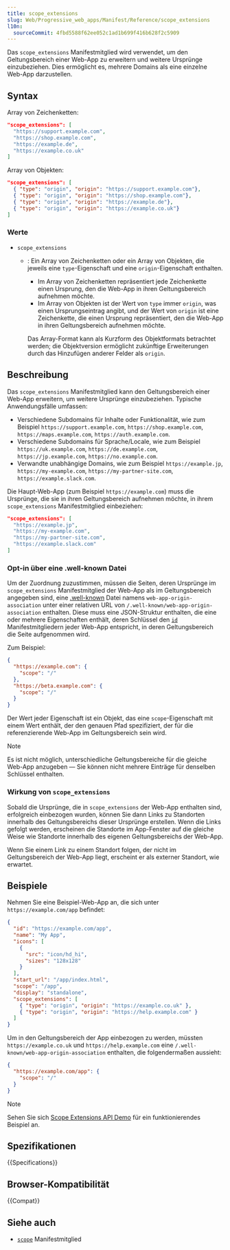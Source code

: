 ```yaml
---
title: scope_extensions
slug: Web/Progressive_web_apps/Manifest/Reference/scope_extensions
l10n:
  sourceCommit: 4fbd5588f62ee052c1ad1b699f416b628f2c5909
---
```


Das `scope_extensions` Manifestmitglied wird verwendet, um den Geltungsbereich einer Web-App zu erweitern und weitere Ursprünge einzubeziehen. Dies ermöglicht es, mehrere Domains als eine einzelne Web-App darzustellen.

## Syntax

Array von Zeichenketten:

```json
"scope_extensions": [
  "https://support.example.com",
  "https://shop.example.com",
  "https://example.de",
  "https://example.co.uk"
]
```

Array von Objekten:

```json
"scope_extensions": [
  { "type": "origin", "origin": "https://support.example.com"},
  { "type": "origin", "origin": "https://shop.example.com"},
  { "type": "origin", "origin": "https://example.de"},
  { "type": "origin", "origin": "https://example.co.uk"}
]
```

### Werte

- `scope_extensions`

  - : Ein Array von Zeichenketten oder ein Array von Objekten, die jeweils eine `type`-Eigenschaft und eine `origin`-Eigenschaft enthalten.

    - Im Array von Zeichenketten repräsentiert jede Zeichenkette einen Ursprung, den die Web-App in ihren Geltungsbereich aufnehmen möchte.
    - Im Array von Objekten ist der Wert von `type` immer `origin`, was einen Ursprungseintrag angibt, und der Wert von `origin` ist eine Zeichenkette, die einen Ursprung repräsentiert, den die Web-App in ihren Geltungsbereich aufnehmen möchte.

    Das Array-Format kann als Kurzform des Objektformats betrachtet werden; die Objektversion ermöglicht zukünftige Erweiterungen durch das Hinzufügen anderer Felder als `origin`.

## Beschreibung

Das `scope_extensions` Manifestmitglied kann den Geltungsbereich einer Web-App erweitern, um weitere Ursprünge einzubeziehen. Typische Anwendungsfälle umfassen:

- Verschiedene Subdomains für Inhalte oder Funktionalität, wie zum Beispiel `https://support.example.com`, `https://shop.example.com`, `https://maps.example.com`, `https://auth.example.com`.
- Verschiedene Subdomains für Sprache/Locale, wie zum Beispiel `https://uk.example.com`, `https://de.example.com`, `https://jp.example.com`, `https://no.example.com`.
- Verwandte unabhängige Domains, wie zum Beispiel `https://example.jp`, `https://my-example.com`, `https://my-partner-site.com`, `https://example.slack.com`.

Die Haupt-Web-App (zum Beispiel `https://example.com`) muss die Ursprünge, die sie in ihren Geltungsbereich aufnehmen möchte, in ihrem `scope_extensions` Manifestmitglied einbeziehen:

```json
"scope_extensions": [
  "https://example.jp",
  "https://my-example.com",
  "https://my-partner-site.com",
  "https://example.slack.com"
]
```

### Opt-in über eine .well-known Datei

Um der Zuordnung zuzustimmen, müssen die Seiten, deren Ursprünge im `scope_extensions` Manifestmitglied der Web-App als im Geltungsbereich angegeben sind, eine [.well-known](https://en.wikipedia.org/wiki/Well-known_URI) Datei namens `web-app-origin-association` unter einer relativen URL von `/.well-known/web-app-origin-association` enthalten. Diese muss eine JSON-Struktur enthalten, die eine oder mehrere Eigenschaften enthält, deren Schlüssel den [`id`](/de/docs/Web/Progressive_web_apps/Manifest/Reference/id) Manifestmitgliedern jeder Web-App entspricht, in deren Geltungsbereich die Seite aufgenommen wird.

Zum Beispiel:

```json
{
  "https://example.com": {
    "scope": "/"
  },
  "https://beta.example.com": {
    "scope": "/"
  }
}
```

Der Wert jeder Eigenschaft ist ein Objekt, das eine `scope`-Eigenschaft mit einem Wert enthält, der den genauen Pfad spezifiziert, der für die referenzierende Web-App im Geltungsbereich sein wird.

> [!NOTE]
> Es ist nicht möglich, unterschiedliche Geltungsbereiche für die gleiche Web-App anzugeben — Sie können nicht mehrere Einträge für denselben Schlüssel enthalten.

### Wirkung von `scope_extensions`

Sobald die Ursprünge, die in `scope_extensions` der Web-App enthalten sind, erfolgreich einbezogen wurden, können Sie dann Links zu Standorten innerhalb des Geltungsbereichs dieser Ursprünge erstellen. Wenn die Links gefolgt werden, erscheinen die Standorte im App-Fenster auf die gleiche Weise wie Standorte innerhalb des eigenen Geltungsbereichs der Web-App.

Wenn Sie einem Link zu einem Standort folgen, der nicht im Geltungsbereich der Web-App liegt, erscheint er als externer Standort, wie erwartet.

## Beispiele

Nehmen Sie eine Beispiel-Web-App an, die sich unter `https://example.com/app` befindet:

```json
{
  "id": "https://example.com/app",
  "name": "My App",
  "icons": [
    {
      "src": "icon/hd_hi",
      "sizes": "128x128"
    }
  ],
  "start_url": "/app/index.html",
  "scope": "/app",
  "display": "standalone",
  "scope_extensions": [
    { "type": "origin", "origin": "https://example.co.uk" },
    { "type": "origin", "origin": "https://help.example.com" }
  ]
}
```

Um in den Geltungsbereich der App einbezogen zu werden, müssten `https://example.co.uk` und `https://help.example.com` eine `/.well-known/web-app-origin-association` enthalten, die folgendermaßen aussieht:

```json
{
  "https://example.com/app": {
    "scope": "/"
  }
}
```

> [!NOTE]
> Sehen Sie sich [Scope Extensions API Demo](https://main-pwa-origin-2.glitch.me/) für ein funktionierendes Beispiel an.

## Spezifikationen

{{Specifications}}

## Browser-Kompatibilität

{{Compat}}

## Siehe auch

- [`scope`](/de/docs/Web/Progressive_web_apps/Manifest/Reference/scope) Manifestmitglied
